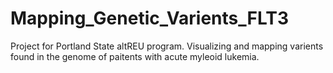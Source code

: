 # Mapping_Genetic_Varients_FLT3
Project for Portland State altREU program. Visualizing and mapping varients found in the genome of paitents with acute myleoid lukemia.
